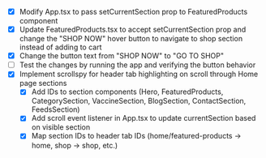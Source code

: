 - [x] Modify App.tsx to pass setCurrentSection prop to FeaturedProducts component
- [x] Update FeaturedProducts.tsx to accept setCurrentSection prop and change the "SHOP NOW" hover button to navigate to shop section instead of adding to cart
- [x] Change the button text from "SHOP NOW" to "GO TO SHOP"
- [ ] Test the changes by running the app and verifying the button behavior
- [x] Implement scrollspy for header tab highlighting on scroll through Home page sections
  - [x] Add IDs to section components (Hero, FeaturedProducts, CategorySection, VaccineSection, BlogSection, ContactSection, FeedsSection)
  - [x] Add scroll event listener in App.tsx to update currentSection based on visible section
  - [x] Map section IDs to header tab IDs (home/featured-products -> home, shop -> shop, etc.)
